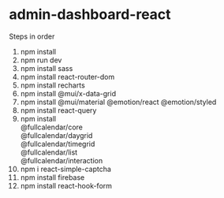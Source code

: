 # admin-dashboard-react

Steps in order
1. npm install
2. npm run dev
3. npm install sass
4. npm install react-router-dom
5. npm install recharts
6. npm install @mui/x-data-grid
7. npm install @mui/material @emotion/react @emotion/styled
8. npm install react-query
9. npm install \
  @fullcalendar/core \
  @fullcalendar/daygrid \
  @fullcalendar/timegrid \
  @fullcalendar/list \
  @fullcalendar/interaction
10. npm i react-simple-captcha
11. npm install firebase
12. npm install react-hook-form